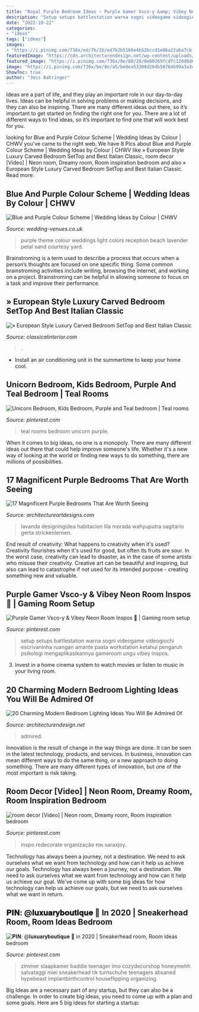 ```yaml
---
title: "Royal Purple Bedroom Ideas ~ Purple Gamer Vsco-y &amp; Vibey Neon Room Inspos ️👀"
description: "Setup setups battlestation warna sogni videogame videogiochi escrivaninha ruangan amante pasta workstation ketahui pengaruh psikologi mengaplikasikannya gameroom ungu vibey inspos"
date: "2022-10-22"
categories:
- "ideas"
tags: ["ideas"]
images:
- "https://i.pinimg.com/736x/ed/7b/2b/ed7b2b5166e4b52bccd1e06a22aba7cb.jpg"
featuredImage: "https://cdn.architecturendesign.net/wp-content/uploads/2015/06/AD-Modern-Bedroom-Lighting-10.jpg"
featured_image: "https://i.pinimg.com/736x/0e/80/26/0e80269fcdfc120d8d64b8d5b1c6bce0.jpg"
image: "https://i.pinimg.com/736x/be/8e/a5/be8ea53308d26db58764b99a3a340e44.jpg"
ShowToc: true
author: "Jess Bahringer"
---
```



Ideas are a part of life, and they play an important role in our day-to-day lives. Ideas can be helpful in solving problems or making decisions, and they can also be inspiring. There are many different ideas out there, so it’s important to get started on finding the right one for you. There are a lot of different ways to find ideas, so it’s important to find one that will work best for you.

	

		
looking for Blue and Purple Colour Scheme | Wedding Ideas by Colour | CHWV you've came to the right web. We have 8 Pics about Blue and Purple Colour Scheme | Wedding Ideas by Colour | CHWV like » European Style Luxury Carved Bedroom SetTop and Best Italian Classic, room decor [Video] | Neon room, Dreamy room, Room inspiration bedroom and also » European Style Luxury Carved Bedroom SetTop and Best Italian Classic. Read more:
		
    
## Blue And Purple Colour Scheme | Wedding Ideas By Colour | CHWV

<img loading=lazy src="https://www.wedding-venues.co.uk/sites/default/files/blue-and-purple-wedding-theme-sandpetalweddings.jpg" onerror="this.onerror=null;this.src='https://tse2.mm.bing.net/th?id=OIP.gnI5TSMok3_FyhUW9Yop3QHaNK&amp;pid=15.1';" alt="Blue and Purple Colour Scheme | Wedding Ideas by Colour | CHWV">

_Source: wedding-venues.co.uk_

>purple theme colour weddings light colors reception beach lavender petal sand courtesy yard. 

	

Brainstroming is a term used to describe a process that occurs when a person’s thoughts are focused on one specific thing. Some common brainstroming activities include writing, browsing the internet, and working on a project. Brainstroming can be helpful in allowing someone to focus on a task and improve their performance.

    
## » European Style Luxury Carved Bedroom SetTop And Best Italian Classic

<img loading=lazy src="https://www.classicalinterior.com/wp-content/uploads/2014/01/royal-suite-700x450.jpg" onerror="this.onerror=null;this.src='https://tse4.mm.bing.net/th?id=OIP.de2n3AqzDV5Up6_Y-OnaLQHaEw&amp;pid=15.1';" alt="» European Style Luxury Carved Bedroom SetTop and Best Italian Classic">

_Source: classicalinterior.com_

>. 

	

- Install an air conditioning unit in the summertime to keep your home cool.

    
## Unicorn Bedroom, Kids Bedroom, Purple And Teal Bedroom | Teal Rooms

<img loading=lazy src="https://i.pinimg.com/736x/ed/7b/2b/ed7b2b5166e4b52bccd1e06a22aba7cb.jpg" onerror="this.onerror=null;this.src='https://tse4.mm.bing.net/th?id=OIP.TymlFGqSwsDW3cvXC8SnsgHaJ3&amp;pid=15.1';" alt="Unicorn Bedroom, Kids Bedroom, Purple and Teal bedroom | Teal rooms">

_Source: pinterest.com_

>teal rooms bedroom unicorn purple. 

	

When it comes to big ideas, no one is a monopoly. There are many different ideas out there that could help improve someone's life. Whether it's a new way of looking at the world or finding new ways to do something, there are millions of possibilities. 

    
## 17 Magnificent Purple Bedrooms That Are Worth Seeing

<img loading=lazy src="https://www.architectureartdesigns.com/wp-content/uploads/2017/05/15-9-630x473.jpg" onerror="this.onerror=null;this.src='https://tse2.mm.bing.net/th?id=OIP.cjINtHdDpSsuCZ9AXaeHgQHaFj&amp;pid=15.1';" alt="17 Magnificent Purple Bedrooms That Are Worth Seeing">

_Source: architectureartdesigns.com_

>lavanda designingidea habitacion lila morada wahyuputra sagitario gerta strickenlernen. 

	

End result of creativity: What happens to creativity when it's used?
Creativity flourishes when it's used for good, but often its fruits are sour. In the worst case, creativity can lead to disaster, as in the case of some artists who misuse their creativity. Creative art can be beautiful and inspiring, but also can lead to catastrophe if not used for its intended purpose - creating something new and valuable.

    
## Purple Gamer Vsco-y &amp; Vibey Neon Room Inspos ️👀 | Gaming Room Setup

<img loading=lazy src="https://i.pinimg.com/736x/0e/80/26/0e80269fcdfc120d8d64b8d5b1c6bce0.jpg" onerror="this.onerror=null;this.src='https://tse1.mm.bing.net/th?id=OIP.jVlMMMUbyHNhOJKyjQBNAQHaOA&amp;pid=15.1';" alt="Purple Gamer Vsco-y &amp; Vibey Neon Room Inspos ️👀 | Gaming room setup">

_Source: pinterest.com_

>setup setups battlestation warna sogni videogame videogiochi escrivaninha ruangan amante pasta workstation ketahui pengaruh psikologi mengaplikasikannya gameroom ungu vibey inspos. 

	

3. Invest in a home cinema system to watch movies or listen to music in your living room.

    
## 20 Charming Modern Bedroom Lighting Ideas You Will Be Admired Of

<img loading=lazy src="https://cdn.architecturendesign.net/wp-content/uploads/2015/06/AD-Modern-Bedroom-Lighting-10.jpg" onerror="this.onerror=null;this.src='https://tse1.mm.bing.net/th?id=OIP.jlky8EqlsOnlg5aftWoxdQHaJ2&amp;pid=15.1';" alt="20 Charming Modern Bedroom Lighting Ideas You Will Be Admired Of">

_Source: architecturendesign.net_

>admired. 

	

Innovation is the result of change in the way things are done. It can be seen in the latest technology, products, and services. In business, innovation can mean different ways to do the same thing, or a new approach to doing something. There are many different types of innovation, but one of the most important is risk taking.

    
## Room Decor [Video] | Neon Room, Dreamy Room, Room Inspiration Bedroom

<img loading=lazy src="https://i.pinimg.com/736x/13/a3/57/13a3575fc07614d133dcb46071cf641c.jpg" onerror="this.onerror=null;this.src='https://tse2.mm.bing.net/th?id=OIP.invOG6npiNcADsp14_09YQHaNK&amp;pid=15.1';" alt="room decor [Video] | Neon room, Dreamy room, Room inspiration bedroom">

_Source: pinterest.com_

>inspo redecorate organização ᴘɪɴ saraxjoy. 

	

Technology has always been a journey, not a destination. We need to ask ourselves what we want from technology and how can it help us achieve our goals.
Technology has always been a journey, not a destination. We need to ask ourselves what we want from technology and how can it help us achieve our goal. We've come up with some big ideas for how technology can help us achieve our goals, but we need to ask ourselves what we want in return.

    
## 𝐏𝐈𝐍: @𝐥𝐮𝐱𝐮𝐚𝐫𝐲𝐛𝐨𝐮𝐭𝐢𝐪𝐮𝐞 🍒 In 2020 | Sneakerhead Room, Room Ideas Bedroom

<img loading=lazy src="https://i.pinimg.com/736x/be/8e/a5/be8ea53308d26db58764b99a3a340e44.jpg" onerror="this.onerror=null;this.src='https://tse2.mm.bing.net/th?id=OIP.sXsMfrhzDEfRu5i55QjLaQHaOn&amp;pid=15.1';" alt="𝐏𝐈𝐍: @𝐥𝐮𝐱𝐮𝐚𝐫𝐲𝐛𝐨𝐮𝐭𝐢𝐪𝐮𝐞 🍒 in 2020 | Sneakerhead room, Room ideas bedroom">

_Source: pinterest.com_

>zimmer slaapkamer baddie teenager imo cozydecorshop honeymehh salvataggi miei sneakerhead tik turnschuhe teenagers absaned hypebeast implantbirthcontrol houseflipping organizing. 

	

Big Ideas are a necessary part of any startup, but they can also be a challenge. In order to create big ideas, you need to come up with a plan and some goals. Here are 5 big ideas for starting a startup: 

